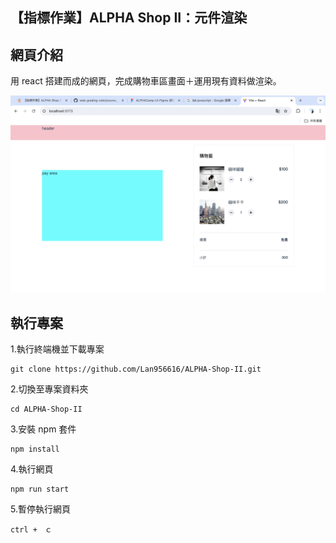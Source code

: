 ## 【指標作業】ALPHA Shop II：元件渲染

## 網頁介紹

用 react 搭建而成的網頁，完成購物車區畫面＋運用現有資料做渲染。

![image](https://github.com/Lan956616/ALPHA-Shop-II/blob/main/%E6%88%AA%E5%9C%96%202024-08-02%20%E4%B8%8B%E5%8D%886.57.09.png)

## 執行專案

1.執行終端機並下載專案

```
git clone https://github.com/Lan956616/ALPHA-Shop-II.git
```

2.切換至專案資料夾

```
cd ALPHA-Shop-II
```

3.安裝 npm 套件

```
npm install
```

4.執行網頁

```
npm run start
```

5.暫停執行網頁

```
ctrl +　ｃ
```
